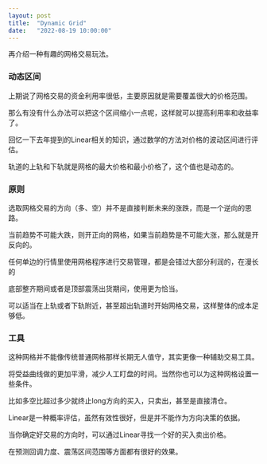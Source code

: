```yaml
---
layout: post
title:  "Dynamic Grid"
date:   "2022-08-19 10:00:00"
---
```


再介绍一种有趣的网格交易玩法。


### 动态区间

上期说了网格交易的资金利用率很低，主要原因就是需要覆盖很大的价格范围。

那么有没有什么办法可以把这个区间缩小一点呢，这样就可以提高利用率和收益率了。

回忆一下去年提到的Linear相关的知识，通过数学的方法对价格的波动区间进行评估。

轨道的上轨和下轨就是网格的最大价格和最小价格了，这个值也是动态的。


### 原则

选取网格交易的方向（多、空）并不是直接判断未来的涨跌，而是一个逆向的思路。

当前趋势不可能大跌，则开正向的网格，如果当前趋势是不可能大涨，那么就是开反向的。

任何单边的行情里使用网格程序进行交易管理，都是会错过大部分利润的，在漫长的

底部整齐期间或者是顶部震荡出货期间，使用更为恰当。

可以适当在上轨或者下轨附近，甚至超出轨道时开始网格交易，这样整体的成本足够低。


### 工具

这种网格并不能像传统普通网格那样长期无人值守，其实更像一种辅助交易工具。

将受益曲线做的更加平滑，减少人工盯盘的时间。当然你也可以为这种网格设置一些条件。

比如多空比超过多少就终止long方向的买入，只卖出，甚至是直接清仓。

Linear是一种概率评估，虽然有效性很好，但是并不能作为方向决策的依据。

当你确定好交易的方向时，可以通过Linear寻找一个好的买入卖出价格。

在预测回调力度、震荡区间范围等方面都有很好的效果。